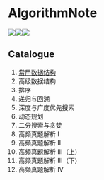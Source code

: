 
# AlgorithmNote
![](https://img.shields.io/badge/license-MIT-blue)![](https://img.shields.io/badge/label-Algorithm-orange)![](https://img.shields.io/github/issues/luochenxi/AlgorithmNote)
## Catalogue

1. [常用数据结构](1常用数据结构.md)
2. 高级数据结构
3. 排序
4. 递归与回溯
5. 深度与广度优先搜索
6. 动态规划
7. 二分搜索与贪婪
8. 高频真题解析 I
9. 高频真题解析 II
10. 高频真题解析 III（上)
11. 高频真题解析 III（下)
12. 高频真题解析 IV